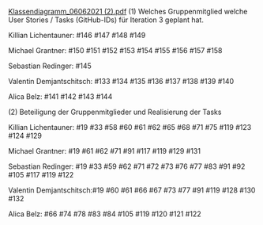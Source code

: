 [Klassendiagramm_06062021 (2).pdf](https://github.com/se2p-se/se-memory-se21-team-23/files/6605080/Klassendiagramm_06062021.2.pdf)
(1) Welches Gruppenmitglied welche User Stories / Tasks (GitHub-IDs) für Iteration 3 geplant hat.

Killian Lichentauner:     #146 #147 #148 #149

Michael Grantner:         #150 #151 #152 #153 #154 #155 #156 #157 #158

Sebastian Redinger:       #145

Valentin Demjantschitsch: #133 #134 #135 #136 #137 #138 #139 #140

Alica Belz:               #141 #142 #143 #144





(2) Beteiligung der Gruppenmitglieder und Realisierung der Tasks 

Killian Lichentauner:   #19 #33 #58 #60 #61 #62 #65 #68 #71 #75 #119 #123 #124 #129

Michael Grantner:       #19 #61 #62 #71 #91 #117 #119 #129 #131

Sebastian Redinger:     #19 #33 #59 #62 #71 #72 #73 #76 #77 #83 #91 #92 #105 #117 #119 #122

Valentin Demjantschitsch:#19 #60 #61 #66 #67 #73 #77 #91 #119 #128 #130 #132

Alica Belz:              #66 #74 #78 #83 #84 #105 #119 #120 #121 #122
